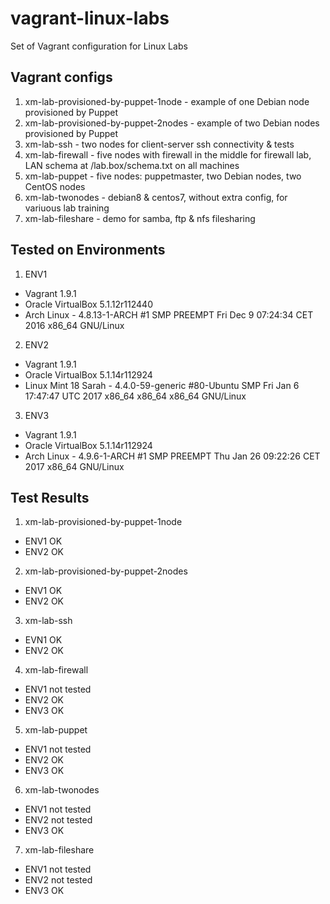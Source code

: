 # vagrant-linux-labs
Set of Vagrant configuration for Linux Labs

## Vagrant configs

1. xm-lab-provisioned-by-puppet-1node - example of one Debian node provisioned by Puppet
2. xm-lab-provisioned-by-puppet-2nodes - example of two Debian nodes provisioned by Puppet
3. xm-lab-ssh - two nodes for client-server ssh connectivity & tests
4. xm-lab-firewall - five nodes with firewall in the middle for firewall lab, LAN schema at /lab.box/schema.txt on all machines
5. xm-lab-puppet - five nodes: puppetmaster, two Debian nodes, two CentOS nodes
6. xm-lab-twonodes - debian8 & centos7, without extra config, for variuous lab training
7. xm-lab-fileshare - demo for samba, ftp & nfs filesharing

## Tested on Environments

1. ENV1
 * Vagrant 1.9.1
 * Oracle VirtualBox 5.1.12r112440
 * Arch Linux - 4.8.13-1-ARCH #1 SMP PREEMPT Fri Dec 9 07:24:34 CET 2016 x86_64 GNU/Linux

2. ENV2
 * Vagrant 1.9.1
 * Oracle VirtualBox 5.1.14r112924
 * Linux Mint 18 Sarah - 4.4.0-59-generic #80-Ubuntu SMP Fri Jan 6 17:47:47 UTC 2017 x86_64 x86_64 x86_64 GNU/Linux

3. ENV3
 * Vagrant 1.9.1
 * Oracle VirtualBox 5.1.14r112924
 * Arch Linux - 4.9.6-1-ARCH #1 SMP PREEMPT Thu Jan 26 09:22:26 CET 2017 x86_64 GNU/Linux

## Test Results

1. xm-lab-provisioned-by-puppet-1node
 * ENV1 OK
 * ENV2 OK
2. xm-lab-provisioned-by-puppet-2nodes
 * ENV1 OK
 * ENV2 OK
3. xm-lab-ssh
 * EVN1 OK
 * ENV2 OK
4. xm-lab-firewall
 * ENV1 not tested
 * ENV2 OK
 * ENV3 OK
5. xm-lab-puppet
 * ENV1 not tested
 * ENV2 OK
 * ENV3 OK
6. xm-lab-twonodes
 * ENV1 not tested
 * ENV2 not tested
 * ENV3 OK
7. xm-lab-fileshare
 * ENV1 not tested
 * ENV2 not tested
 * ENV3 OK
